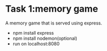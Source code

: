# Task 1:memory game

 A memory game that is served using express.

- npm install express
- npm install nodemon(optional)
- run on localhost:8080
